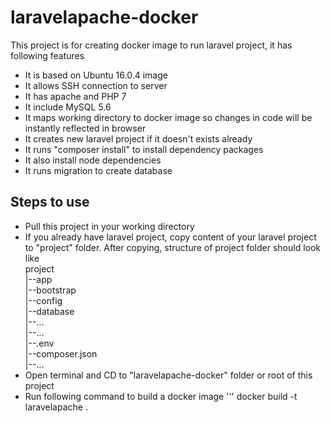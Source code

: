 # laravelapache-docker
This project is for creating docker image to run laravel project, it has following features
* It is based on Ubuntu 16.0.4 image
* It allows SSH connection to server
* It has apache and PHP 7
* It include MySQL 5.6
* It maps working directory to docker image so changes in code will be instantly reflected in browser
* It creates new laravel project if it doesn't exists already
* It runs "composer install" to install dependency packages 
* It also install node dependencies
* It runs migration to create database

## Steps to use
* Pull this project in your working directory
* If you already have laravel project, copy content of your laravel project to "project" folder. After copying, structure of project folder should look like
 <br>project
  <br>|--app
  <br>|--bootstrap
  <br>|--config
  <br>|--database
  <br>|--...
  <br>|--...
  <br>|--.env
  <br>|--composer.json
  <br>|--...
 * Open terminal and CD to "laravelapache-docker" folder or root of this project
 * Run following command to build a docker image
 ''' docker build -t laravelapache .
 
